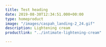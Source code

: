 ```yaml
---
title: Test heading
date: 2019-08-30T12:34:51.000+00:00
type: homeproduct
image: "/images/caspah_landing-2_24.gif"
description: Lightening cream
productlink: "../intimate-lightening-cream"

---
```

